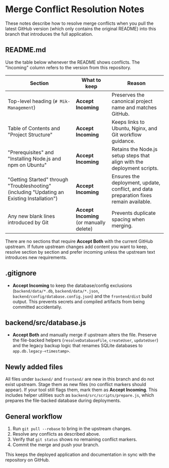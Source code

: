 # Merge Conflict Resolution Notes

These notes describe how to resolve merge conflicts when you pull the latest GitHub version (which only contains the original README) into this branch that introduces the full application.

## README.md

Use the table below whenever the README shows conflicts. The "Incoming" column refers to the version from this repository.

| Section | What to keep | Reason |
| --- | --- | --- |
| Top-level heading (`# Mik-Management`) | **Accept Incoming** | Preserves the canonical project name and matches GitHub. |
| Table of Contents and "Project Structure" | **Accept Incoming** | Keeps links to Ubuntu, Nginx, and Git workflow guidance. |
| "Prerequisites" and "Installing Node.js and npm on Ubuntu" | **Accept Incoming** | Retains the Node.js setup steps that align with the deployment scripts. |
| "Getting Started" through "Troubleshooting" (including "Updating an Existing Installation") | **Accept Incoming** | Ensures the deployment, update, conflict, and data preparation fixes remain available. |
| Any new blank lines introduced by Git | **Accept Incoming** (or manually delete) | Prevents duplicate spacing when merging. |

There are no sections that require **Accept Both** with the current GitHub upstream. If future upstream changes add content you want to keep, resolve section by section and prefer incoming unless the upstream text introduces new requirements.

## .gitignore

- **Accept Incoming** to keep the database/config exclusions (`backend/data/*.db`, `backend/data/*.json`, `backend/config/database.config.json`) and the `frontend/dist` build output. This prevents secrets and compiled artifacts from being committed accidentally.

## backend/src/database.js

- **Accept Both** and manually merge if upstream alters the file. Preserve the file-backed helpers (`resolveDatabaseFile`, `createUser`, `updateUser`) and the legacy backup logic that renames SQLite databases to `app.db.legacy-<timestamp>`.

## Newly added files
All files under `backend/` and `frontend/` are new in this branch and do not exist upstream. Stage them as new files (no conflict markers should appear). If your tool still flags them, mark them as **Accept Incoming**. This includes helper utilities such as `backend/src/scripts/prepare.js`, which prepares the file-backed database during deployments.

## General workflow
1. Run `git pull --rebase` to bring in the upstream changes.
2. Resolve any conflicts as described above.
3. Verify that `git status` shows no remaining conflict markers.
4. Commit the merge and push your branch.

This keeps the deployed application and documentation in sync with the repository on GitHub.
